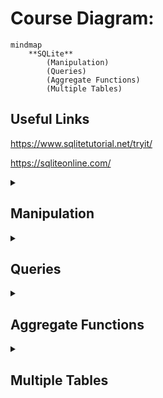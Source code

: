 # Course Diagram:

```mermaid
mindmap
	**SQLite**
		(Manipulation)
		(Queries)
		(Aggregate Functions)
		(Multiple Tables)
```

## Useful Links
https://www.sqlitetutorial.net/tryit/

https://sqliteonline.com/


<details>
	<summary><h2>Manipulation</h2></summary>
 
</details>

<details>
	<summary><h2>Queries</h2></summary>

</details>

<details>
	<summary><h2>Aggregate Functions</h2></summary>

</details>

<details>
	<summary><h2>Multiple Tables</h2></summary>

</details>

